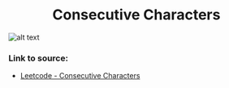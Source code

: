 <h1 align="center">Consecutive Characters</h1>

![alt text](https://images2.imgbox.com/7f/ea/z9kEs6GC_o.png?raw=true)


### Link to source: 
- <a href="https://leetcode.com/problems/consecutive-characters/">Leetcode - Consecutive Characters</a>

